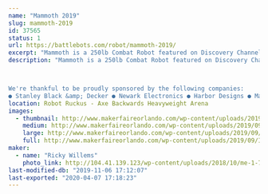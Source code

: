 ```yaml
---
name: "Mammoth 2019"
slug: mammoth-2019
id: 37565
status: 1
url: https://battlebots.com/robot/mammoth-2019/
excerpt: "Mammoth is a 250lb Combat Robot featured on Discovery Channel's BattleBots. Armed with a rotating arm 6 feet in diameter, Mammoth is likely the largest heavyweight combat robot ever constructed. "
description: "Mammoth is a 250lb Combat Robot featured on Discovery Channel's BattleBots. Armed with a rotating arm 6 feet in diameter, Mammoth is likely the largest heavyweight combat robot ever constructed. Mammoth will be kicking bot and taking names this year in the Orlando MakerFaire's Robot Ruckus, and the team will be available for pictures and questions when not fighting or repairing. 



We're thankful to be proudly sponsored by the following companies:
● Stanley Black &amp; Decker ● Newark Electronics ● Harbor Designs ● Max Amps Batteries ● HobbyWing ● Sticker Mule ● NPC Robotics ●"
location: Robot Ruckus - Axe Backwards Heavyweight Arena
images:
  - thumbnail: http://www.makerfaireorlando.com/wp-content/uploads/2019/09/IMG_2569.jpg
    medium: http://www.makerfaireorlando.com/wp-content/uploads/2019/09/IMG_2569.jpg
    large: http://www.makerfaireorlando.com/wp-content/uploads/2019/09/IMG_2569.jpg
    full: http://www.makerfaireorlando.com/wp-content/uploads/2019/09/IMG_2569.jpg
maker:
  - name: "Ricky Willems"
    photo_link: http://104.41.139.123/wp-content/uploads/2018/10/me-1-768x1024.jpg
last-modified-db: "2019-11-06 17:12:07"
last-exported: "2020-04-07 17:18:23"
---
```

